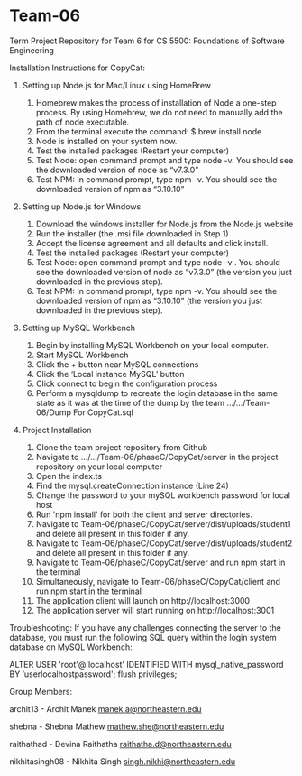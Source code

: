 # Team-06
Term Project Repository for Team 6 for CS 5500: Foundations of Software Engineering

Installation Instructions for CopyCat: 

1. Setting up Node.js for Mac/Linux using HomeBrew
    1. Homebrew makes the process of installation of Node a one-step process. By using Homebrew, we do not need to manually add the path of node executable.
    2. From the terminal execute the command: $ brew install node
    3. Node is installed on your system now.
    4. Test the installed packages (Restart your computer)
    5. Test Node: open command prompt and type node -v. You should see the downloaded version of node as “v7.3.0”
    6. Test NPM: In command prompt, type npm -v. You should see the downloaded version of npm as “3.10.10”
    
2. Setting up Node.js for Windows 
    1. Download the windows installer for Node.js from the Node.js website
    2. Run the installer (the .msi file downloaded in Step 1)
    3. Accept the license agreement and all defaults and click install.
    4. Test the installed packages (Restart your computer)
    5. Test Node: open command prompt and type node -v . You should see the downloaded version of node as “v7.3.0” 
       (the version you just downloaded in the previous step).
    6. Test NPM: In command prompt, type npm -v. You should see the downloaded version of npm as “3.10.10” 
       (the version you just downloaded in the previous step).
       
3. Setting up MySQL Workbench
    1. Begin by installing MySQL Workbench on your local computer.
    2. Start MySQL Workbench
    3. Click the + button near MySQL connections
    4. Click the ‘Local instance MySQL’ button 
    5. Click connect to begin the configuration process
    6. Perform a mysqldump to recreate the login database in the same state as it was at the time of 
       the dump by the team .../.../Team-06/Dump For CopyCat.sql
       
4. Project Installation
    1. Clone the team project repository from Github
    2. Navigate to .../.../Team-06/phaseC/CopyCat/server in the project repository on your local computer
    3. Open the index.ts
    4. Find the mysql.createConnection instance (Line 24)
    5. Change the password to your mySQL workbench password for local host
    6. Run 'npm install' for both the client and server directories.
    7. Navigate to Team-06/phaseC/CopyCat/server/dist/uploads/student1 and delete all present in this folder if any.
    8. Navigate to Team-06/phaseC/CopyCat/server/dist/uploads/student2 and delete all present in this folder if any.
    9. Navigate to Team-06/phaseC/CopyCat/server and run npm start in the terminal
    10. Simultaneously, navigate to Team-06/phaseC/CopyCat/client and run npm start in the terminal
    11. The application client will launch on http://localhost:3000
    12. The application server will start running on http://localhost:3001  
    
    
Troubleshooting:  If you have any challenges connecting the server to the database, you must run the following 
SQL query within the login system database on MySQL Workbench:  

ALTER USER 'root'@'localhost' IDENTIFIED WITH mysql_native_password BY ‘userlocalhostpassword'; 
flush privileges;

Group Members: 

archit13 - Archit Manek <manek.a@northeastern.edu>

shebna - Shebna Mathew <mathew.she@northeastern.edu>

raithathad - Devina Raithatha <raithatha.d@northeastern.edu>

nikhitasingh08 - Nikhita Singh <singh.nikhi@northeastern.edu>
